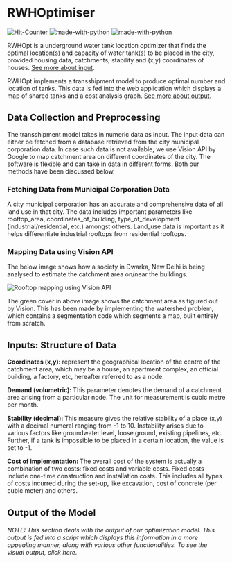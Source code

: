 # RWHOptimiser


[![Hit-Counter](http://hits.dwyl.io/aviral36/RWHOptimiser.svg)](http://hits.dwyl.io/aviral36/RWHOptimiser) 
![made-with-python](https://img.shields.io/badge/Contributors-6-blue.svg)
[![made-with-python](https://img.shields.io/badge/Made%20with-Python-1f425f.svg)](https://www.python.org/)



RWHOpt is a underground water tank location optimizer that finds the optimal location(s) and capacity of water tank(s) to be placed in the city, provided housing data, catchments, stability and (x,y) coordinates of houses. [See more about input](#inputs-structure-of-data).

RWHOpt implements a transshipment model to produce optimal number and location of tanks. This data is fed into the web application which displays a map of shared tanks and a cost analysis graph. [See more about output](#output-of-the-model).

## Data Collection and Preprocessing

The transshipment model takes in numeric data as input. The input data can either be fetched from a database retrieved from the city municipal corporation data. In case such data is not available, we use Vision API by Google to map catchment area on different coordinates of the city. 
The software is flexible and can take in data in different forms. Both our methods have been discussed below.

### Fetching Data from Municipal Corporation Data

A city municipal corporation has an accurate and comprehensive data of all land use in that city. The data includes important parameters like rooftop_area, coordinates_of_building, type_of_development (industrial/residential, etc.) amongst others. Land_use data is important as it helps differentiate industrial rooftops from residential rooftops.

### Mapping Data using Vision API

The below image shows how a society in Dwarka, New Delhi is being analysed to estimate the catchment area on/near the buildings.

![Rooftop mapping using Vision API](https://github.com/aviral36/RWHOptimiser/blob/master/metadata/Webp.net-gifmaker.gif)

The green cover in above image shows the catchment area as figured out by Vision. This has been made by implementing the watershed problem, which contains a segmentation code which segments a map, built entirely from scratch. 

## Inputs: Structure of Data

<strong>Coordinates (x,y): </strong>represent the geographical location of the centre of the catchment area, which may be a house, an apartment complex, an official building, a factory, etc, hereafter referred to as a node.

<strong> Demand (volumetric): </strong> This parameter denotes the demand of a catchment area arising from a particular node. The unit for measurement is cubic metre per month.

<strong> Stability (decimal): </strong> This measure gives the relative stability of a place (x,y) with a decimal numeral ranging from -1 to 10. Instability arises due to various factors like groundwater level, loose ground, existing pipelines, etc. Further, if a tank is impossible to be placed in a certain location, the value is set to -1. 

<strong> Cost of implementation: </strong> The overall cost of the system is actually a combination of two costs: fixed costs and variable costs. Fixed costs include one-time construction and installation costs. This includes all types of costs incurred during the set-up, like excavation, cost of concrete (per cubic meter) and others. 

## Output of the Model 

###### NOTE: This section deals with the output of our optimization model. This output is fed into a script which displays this information in a more appealing manner, along with various other functionalities. To see the visual output, click here.


